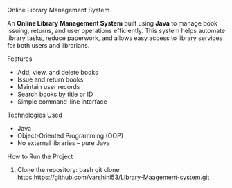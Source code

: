  Online Library Management System

An **Online Library Management System** built using **Java** to manage book issuing, returns, and user operations efficiently. This system helps automate library tasks, reduce paperwork, and allows easy access to library services for both users and librarians.



 Features

- Add, view, and delete books
- Issue and return books
- Maintain user records
- Search books by title or ID
- Simple command-line interface



 Technologies Used

- Java
- Object-Oriented Programming (OOP)
- No external libraries – pure Java



 How to Run the Project

1. Clone the repository:
   bash
   git clone https:https://github.com/varshini53/Library-Maagement-system.git
